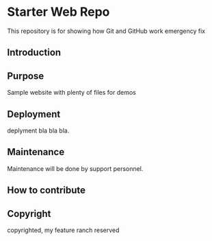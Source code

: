 # Starter Web Repo

This repository is for showing how Git and GitHub work
emergency fix

## Introduction

## Purpose

Sample website with plenty of files for demos

## Deployment
deplyment bla bla bla.

## Maintenance
Maintenance will be done by support personnel.

## How to contribute


## Copyright
copyrighted, my feature ranch reserved
